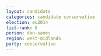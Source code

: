 ```yaml
---
layout: candidate
categories: candidate conservative
election: eu2014
list-rank: 6
person: dan-sames
region: west-midlands
party: conservative
---
```

